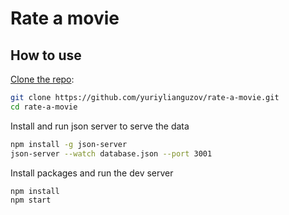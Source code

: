 # Rate a movie

## How to use

[Clone the repo](https://github.com/yuriylianguzov/rate-a-movie):

```bash
git clone https://github.com/yuriylianguzov/rate-a-movie.git
cd rate-a-movie
```

Install and run json server to serve the data

```bash
npm install -g json-server
json-server --watch database.json --port 3001
```

Install packages and run the dev server

```bash
npm install
npm start
```
